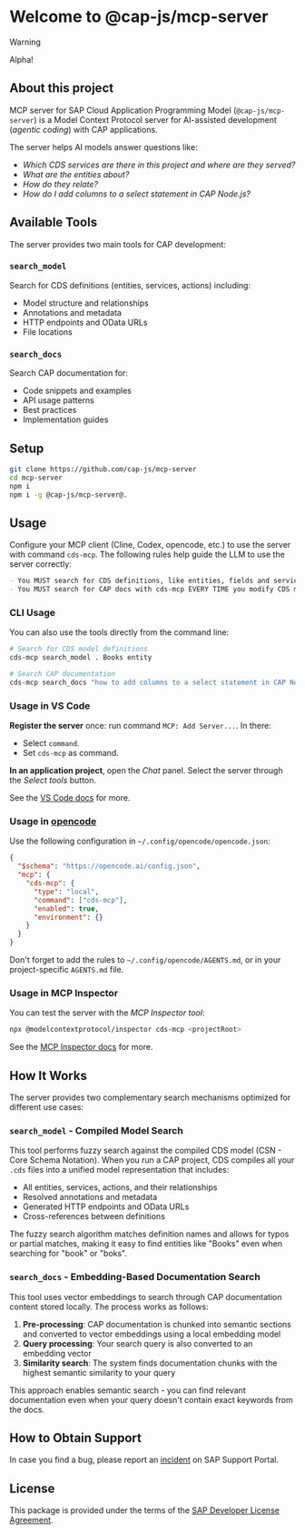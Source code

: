 # Welcome to @cap-js/mcp-server

> [!WARNING]
> Alpha!

## About this project

MCP server for SAP Cloud Application Programming Model (`@cap-js/mcp-server`) is a Model Context Protocol server for AI-assisted development (_agentic coding_) with CAP applications.

The server helps AI models answer questions like:

- _Which CDS services are there in this project and where are they served?_
- _What are the entities about?_
- _How do they relate?_
- _How do I add columns to a select statement in CAP Node.js?_

## Available Tools

The server provides two main tools for CAP development:

### `search_model`

Search for CDS definitions (entities, services, actions) including:

- Model structure and relationships
- Annotations and metadata
- HTTP endpoints and OData URLs
- File locations

### `search_docs`

Search CAP documentation for:

- Code snippets and examples
- API usage patterns
- Best practices
- Implementation guides

## Setup

```sh
git clone https://github.com/cap-js/mcp-server
cd mcp-server
npm i
npm i -g @cap-js/mcp-server@.
```

## Usage

Configure your MCP client (Cline, Codex, opencode, etc.) to use the server with command `cds-mcp`.
The following rules help guide the LLM to use the server correctly:

```markdown
- You MUST search for CDS definitions, like entities, fields and services (which include HTTP endpoints) with cds-mcp, only if it fails you MAY read \*.cds files in the project.
- You MUST search for CAP docs with cds-mcp EVERY TIME you modify CDS models or when using APIs from CAP. Do NOT propose, suggest or make any changes without first checking it.
```

### CLI Usage

You can also use the tools directly from the command line:

```sh
# Search for CDS model definitions
cds-mcp search_model . Books entity

# Search CAP documentation
cds-mcp search_docs "how to add columns to a select statement in CAP Node.js"
```

### Usage in VS Code

**Register the server** once: run command `MCP: Add Server...`.
In there:

- Select `command`.
- Set `cds-mcp` as command.

**In an application project**, open the _Chat_ panel.
Select the server through the _Select tools_ button.

See the [VS Code docs](https://code.visualstudio.com/docs/copilot/chat/mcp-servers) for more.

### Usage in [opencode](https://github.com/sst/opencode)

Use the following configuration in `~/.config/opencode/opencode.json`:

```json
{
  "$schema": "https://opencode.ai/config.json",
  "mcp": {
    "cds-mcp": {
      "type": "local",
      "command": ["cds-mcp"],
      "enabled": true,
      "environment": {}
    }
  }
}
```

Don't forget to add the rules to `~/.config/opencode/AGENTS.md`, or in your project-specific `AGENTS.md` file.

### Usage in MCP Inspector

You can test the server with the _MCP Inspector tool_:

```sh
npx @modelcontextprotocol/inspector cds-mcp <projectRoot>
```

See the [MCP Inspector docs](https://modelcontextprotocol.io/docs/tools/inspector) for more.

## How It Works

The server provides two complementary search mechanisms optimized for different use cases:

### `search_model` - Compiled Model Search

This tool performs fuzzy search against the compiled CDS model (CSN - Core Schema Notation). When you run a CAP project, CDS compiles all your `.cds` files into a unified model representation that includes:

- All entities, services, actions, and their relationships
- Resolved annotations and metadata
- Generated HTTP endpoints and OData URLs
- Cross-references between definitions

The fuzzy search algorithm matches definition names and allows for typos or partial matches, making it easy to find entities like "Books" even when searching for "book" or "boks".

### `search_docs` - Embedding-Based Documentation Search

This tool uses vector embeddings to search through CAP documentation content stored locally. The process works as follows:

1. **Pre-processing**: CAP documentation is chunked into semantic sections and converted to vector embeddings using a local embedding model
2. **Query processing**: Your search query is also converted to an embedding vector
3. **Similarity search**: The system finds documentation chunks with the highest semantic similarity to your query

This approach enables semantic search - you can find relevant documentation even when your query doesn't contain exact keywords from the docs.

## How to Obtain Support

In case you find a bug, please report an [incident](https://cap.cloud.sap/docs/resources/#support-channels) on SAP Support Portal.

## License

This package is provided under the terms of the [SAP Developer License Agreement](https://cap.cloud.sap/resources/license/developer-license-3_2_CAP.txt).
